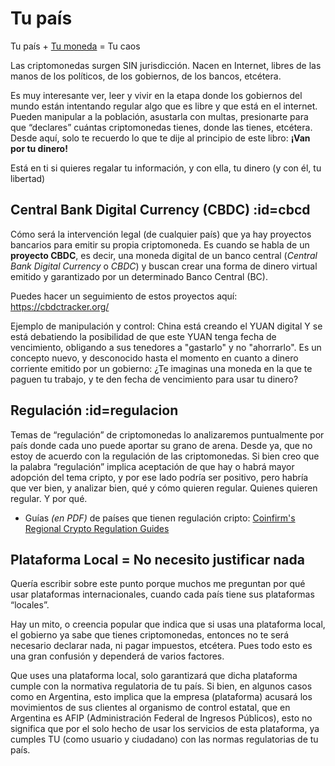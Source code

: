 # Tu país

Tu país + [Tu moneda](c/fiat.md) = Tu caos

Las criptomonedas surgen SIN jurisdicción. 
Nacen en Internet, libres de las manos de los políticos, de los gobiernos, de los bancos, etcétera. 

Es muy interesante ver, leer y vivir en la etapa donde los gobiernos del mundo están intentando regular algo que es libre y que está en el internet. Pueden manipular a la población, asustarla con multas, presionarte para que “declares” cuántas criptomonedas tienes, donde las tienes, etcétera. Desde aquí, solo te recuerdo lo que te dije al principio de este libro: **¡Van por tu dinero!** 

Está en ti si quieres regalar tu información, y con ella, tu dinero (y con él, tu libertad)

## Central Bank Digital Currency (CBDC) :id=cbcd
Cómo será la intervención legal (de cualquier país) que ya hay proyectos bancarios para emitir su propia criptomoneda. 
Es cuando se habla de un **proyecto CBDC**, es decir, una moneda digital de un banco central (*Central Bank Digital Currency* o *CBDC*) y buscan crear una forma de dinero virtual emitido y garantizado por un determinado Banco Central (BC).

Puedes hacer un seguimiento de estos proyectos aquí: https://cbdctracker.org/

Ejemplo de manipulación y control: China está creando el YUAN digital
Y se está debatiendo la posibilidad de que este YUAN tenga fecha de vencimiento, obligando a sus tenedores a "gastarlo" y no "ahorrarlo". Es un concepto nuevo, y desconocido hasta el momento en cuanto a dinero corriente emitido por un gobierno: ¿Te imaginas una moneda en la que te paguen tu trabajo, y te den fecha de vencimiento para usar tu dinero? 

## Regulación :id=regulacion

Temas de “regulación” de criptomonedas lo analizaremos puntualmente por país donde cada uno puede aportar su grano de arena. Desde ya, que no estoy de acuerdo con la regulación de las criptomonedas. Si bien creo que la palabra “regulación” implica aceptación de que hay o habrá mayor adopción del tema cripto, y por ese lado podría ser positivo, pero habría que ver bien, y analizar bien, qué y cómo quieren regular. Quienes quieren regular. Y por qué.

- Guías _(en PDF)_ de países que tienen regulación cripto: [Coinfirm's Regional Crypto Regulation Guides](https://www.coinfirm.com/crypto-regulations/)

## Plataforma Local = No necesito justificar nada <!-- {docsify-ignore} -->
Quería escribir sobre este punto porque muchos me preguntan por qué usar plataformas internacionales, cuando cada país tiene sus plataformas “locales”.

Hay un mito, o creencia popular que indica que si usas una plataforma local, el gobierno ya sabe que tienes criptomonedas, entonces no te será necesario declarar nada, ni pagar impuestos, etcétera. Pues todo esto es una gran confusión y dependerá de varios factores.

Que uses una plataforma local, solo garantizará que dicha plataforma cumple con la normativa regulatoria de tu país. Si bien, en algunos casos como en Argentina, esto implica que la empresa (plataforma) acusará los movimientos de sus clientes al organismo de control estatal, que en Argentina es AFIP (Administración Federal de Ingresos Públicos), esto no significa que por el solo hecho de usar los servicios de esta plataforma, ya cumples TU (como usuario y ciudadano) con las normas regulatorias de tu país.
